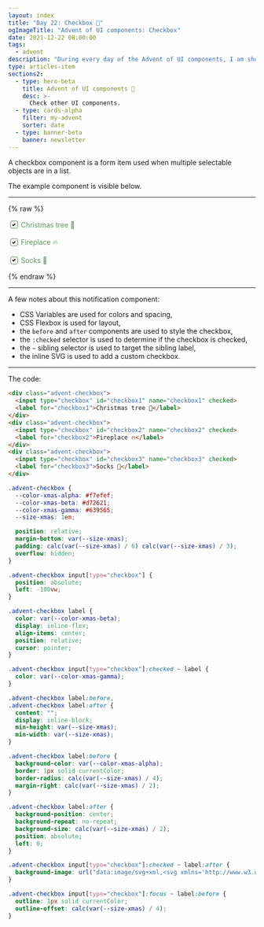 ```yaml
---
layout: index
title: "Day 22: Checkbox 🧦"
ogImageTitle: "Advent of UI components: Checkbox"
date: 2021-12-22 08:00:00
tags:
  - advent
description: "During every day of the Advent of UI components, I am showcasing a new UI Component built with HTML, CSS, and JavaScript. Day 22: Checkbox."
type: articles-item
sections2:
  - type: hero-beta
    title: Advent of UI components 🎄
    desc: >-
      Check other UI components.
  - type: cards-alpha
    filter: my-advent
    sorter: date
  - type: banner-beta
    banner: newsletter
---
```


A checkbox component is a form item used when multiple selectable objects are in a list.

The example component is visible below.

---

{% raw %}
<div class="advent-checkbox">
  <input type="checkbox" id="checkbox1" name="checkbox1" checked>
  <label for="checkbox1">Christmas tree 🎄</label>
</div>
<div class="advent-checkbox">
  <input type="checkbox" id="checkbox2" name="checkbox2" checked>
  <label for="checkbox2">Fireplace 🔥</label>
</div>
<div class="advent-checkbox">
  <input type="checkbox" id="checkbox3" name="checkbox3" checked>
  <label for="checkbox3">Socks 🧦</label>
</div>
<style>
.advent-checkbox {
  --color-xmas-alpha: #f7efef;
  --color-xmas-beta: #d72621;
  --color-xmas-gamma: #639565;
  --size-xmas: 1em;
  position: relative;
  margin-bottom: var(--size-xmas);
  padding: calc(var(--size-xmas) / 6) calc(var(--size-xmas) / 3);
  overflow: hidden;
}
.advent-checkbox input[type="checkbox"] {
  position: absolute;
  left: -100vw;
}
.advent-checkbox label {
  color: var(--color-xmas-beta);
  display: inline-flex;
  align-items: center;
  position: relative;
  cursor: pointer;
}
.advent-checkbox input[type="checkbox"]:checked ~ label {
  color: var(--color-xmas-gamma);
}
.advent-checkbox label:before,
.advent-checkbox label:after {
  content: "";
  display: inline-block;
  min-height: var(--size-xmas);
  min-width: var(--size-xmas);
}
.advent-checkbox label:before {
  background-color: var(--color-xmas-alpha);
  box-shadow: 0 0 0 1px currentColor;
  border-radius: calc(var(--size-xmas) / 4);
  margin-right: calc(var(--size-xmas) / 2);
}
.advent-checkbox label:after {
  background-position: center;
  background-repeat: no-repeat;
  background-size: calc(var(--size-xmas) / 2);
  position: absolute;
  left: 0;
}
.advent-checkbox input[type="checkbox"]:checked ~ label:after {
  background-image: url("data:image/svg+xml,<svg xmlns='http://www.w3.org/2000/svg' width='8' height='8' viewBox='0 0 8 8'><path d='M6.564.75l-3.59 3.612-1.538-1.55L0 4.26l2.974 2.99L8 2.193z'/></svg>");
}
.advent-checkbox input[type="checkbox"]:focus ~ label:before {
  outline: 1px solid currentColor;
  outline-offset: calc(var(--size-xmas) / 4);
}
</style>
{% endraw %}

---

A few notes about this notification component:

- CSS Variables are used for colors and spacing,
- CSS Flexbox is used for layout,
- the `before` and `after` components are used to style the checkbox,
- the `:checked` selector is used to determine if the checkbox is checked,
- the `~` sibling selector is used to target the sibling label,
- the inline SVG is used to add a custom checkbox.

---

The code:

```html
<div class="advent-checkbox">
  <input type="checkbox" id="checkbox1" name="checkbox1" checked>
  <label for="checkbox1">Christmas tree 🎄</label>
</div>
<div class="advent-checkbox">
  <input type="checkbox" id="checkbox2" name="checkbox2" checked>
  <label for="checkbox2">Fireplace 🔥</label>
</div>
<div class="advent-checkbox">
  <input type="checkbox" id="checkbox3" name="checkbox3" checked>
  <label for="checkbox3">Socks 🧦</label>
</div>
```

```css
.advent-checkbox {
  --color-xmas-alpha: #f7efef;
  --color-xmas-beta: #d72621;
  --color-xmas-gamma: #639565;
  --size-xmas: 1em;

  position: relative;
  margin-bottom: var(--size-xmas);
  padding: calc(var(--size-xmas) / 6) calc(var(--size-xmas) / 3);
  overflow: hidden;
}

.advent-checkbox input[type="checkbox"] {
  position: absolute;
  left: -100vw;
}

.advent-checkbox label {
  color: var(--color-xmas-beta);
  display: inline-flex;
  align-items: center;
  position: relative;
  cursor: pointer;
}

.advent-checkbox input[type="checkbox"]:checked ~ label {
  color: var(--color-xmas-gamma);
}

.advent-checkbox label:before,
.advent-checkbox label:after {
  content: "";
  display: inline-block;
  min-height: var(--size-xmas);
  min-width: var(--size-xmas);
}

.advent-checkbox label:before {
  background-color: var(--color-xmas-alpha);
  border: 1px solid currentColor;
  border-radius: calc(var(--size-xmas) / 4);
  margin-right: calc(var(--size-xmas) / 2);
}

.advent-checkbox label:after {
  background-position: center;
  background-repeat: no-repeat;
  background-size: calc(var(--size-xmas) / 2);
  position: absolute;
  left: 0;
}

.advent-checkbox input[type="checkbox"]:checked ~ label:after {
  background-image: url("data:image/svg+xml,<svg xmlns='http://www.w3.org/2000/svg' width='8' height='8' viewBox='0 0 8 8'><path d='M6.564.75l-3.59 3.612-1.538-1.55L0 4.26l2.974 2.99L8 2.193z'/></svg>");
}

.advent-checkbox input[type="checkbox"]:focus ~ label:before {
  outline: 1px solid currentColor;
  outline-offset: calc(var(--size-xmas) / 4);
}
```
